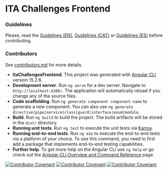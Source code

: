 # ITA Challenges Frontend

### Guidelines

Please, read the [Guidelines (EN)](GUIDELINES_EN.md), [Guidelines (CAT)](GUIDELINES_CAT.md) or [Guidelines (ES)](GUIDELINES_ES.md) before contributing.

### Contributors

See [contributors.md](contributors.md) for more details.


* **ItaChallengesFrontend**. This project was generated with [Angular CLI](https://github.com/angular/angular-cli) version 15.2.6.
* **Development server**. Run `ng serve` for a dev server. Navigate to `http://localhost:4200/`. The application will automatically reload if you change any of the source files.
* **Code scaffolding**. Run `ng generate component component-name` to generate a new component. You can also use `ng generate directive|pipe|service|class|guard|interface|enum|module`.
* **Build**. Run `ng build` to build the project. The build artifacts will be stored in the `dist/` directory.
* **Running unit tests**. Run `ng test` to execute the unit tests via [Karma](https://karma-runner.github.io).
* **Running end-to-end tests**. Run `ng e2e` to execute the end-to-end tests via a platform of your choice. To use this command, you need to first add a package that implements end-to-end testing capabilities.
* **Further help**. To get more help on the Angular CLI use `ng help` or go check out the [Angular CLI Overview and Command Reference](https://angular.io/cli) page.


[![Contributor Covenant](https://img.shields.io/badge/Contributor%20Covenant-v2.0%20adopted-ff69b4.svg)](CODE_OF_CONDUCT_EN.md) 
 [![Contributor Covenant](https://img.shields.io/badge/Contributor%20Covenant-v2.0%20adopted-ff69b4.svg)](CODE_OF_CONDUCT_ES.md) 
  [![Contributor Covenant](https://img.shields.io/badge/Contributor%20Covenant-v2.0%20adopted-ff69b4.svg)](CODE_OF_CONDUCT_CA.md) 
